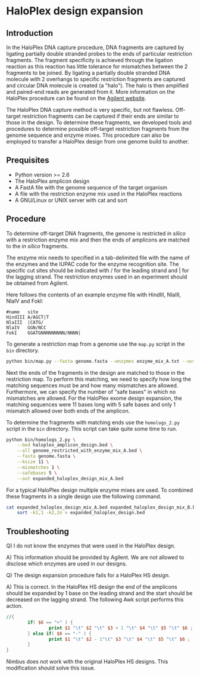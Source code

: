 HaloPlex design expansion
=========================

Introduction
------------

In the HaloPlex DNA capture procedure, DNA fragments are captured by ligating partially double stranded probes to the ends of particular restriction fragments. The fragment specificity is achieved through the ligation reaction as this reaction has little tolerance for mismatches between the 2 fragments to be joined. By ligating a partially double stranded DNA molecule with 2 overhangs to specific restriction fragments are captured and circular DNA molecule is created (a "halo"). The halo is then amplified and paired-end reads are generated from it. More information on the HaloPlex procedure can be found on the [Agilent website](https://www.genomics.agilent.com/article.jsp?pageId=3081).

The HaloPlex DNA capture method is very specific, but not flawless. Off-target restriction fragments can be captured if their ends are similar to those in the design. To determine these fragments, we developed tools and procedures to determine possible off-target restriction fragments from the genome sequence and enzyme mixes. This procedure can also be employed to transfer a HaloPlex design from one genome build to another.

Prequisites
-----------

* Python version >= 2.6
* The HaloPlex amplicon design
* A FastA file with the genome sequence of the target organism
* A file with the restriction enzyme mix used in the HaloPlex reactions
* A GNU/Linux or UNIX server with cat and sort

Procedure
---------

To determine off-target DNA fragments, the genome is restricted *in silico* with a restriction enzyme mix and then the ends of amplicons are matched to the *in silico* fragments.

The enzyme mix needs to specified in a tab-delimited file with the name of the enzymes and the IUPAC code for the enzyme recognition site. The specific cut sites should be indicated with / for the leading strand and | for the lagging strand. The restriction enzymes used in an experiment should be obtained from Agilent.

Here follows the contents of an example enzyme file with HindIII, NlaIII, NlaIV and FokI:

```enzyme file
#name   site
HindIII A/AGCT|T
NlaIII  |CATG/
NlaIV   GGN/NCC
FokI    GGATGNNNNNNNNN/NNNN|
```

To generate a restriction map from a genome use the `map.py` script in the `bin` directory.

```bash
python bin/map.py --fasta genome.fasta --enzymes enzyme_mix_A.txt --out genome_restricted_with_enzyme_mix_A.bed
```

Next the ends of the fragments in the design are matched to those in the restriction map. To perform this matching, we need to specify how long the matching sequences must be and how many mismatches are allowed. Furthermore, we can specify the number of "safe bases" in which no mismatches are allowed. For the HaloPlex exome design expansion, the matching sequences were 11 bases long with 5 safe bases and only 1 mismatch allowed over both ends of the amplicon.

To determine the fragments with matching ends use the `homologs_2.py` script in the `bin` directory. This script can take quite some time to run.

```bash
python bin/homologs_2.py \
    --bed haloplex_amplicon_design.bed \
    --all genome_restricted_with_enzyme_mix_A.bed \
    --fasta genome.fasta \
    --ksize 11 \
    --mismatches 1 \
    --safebases 5 \
    --out expanded_haloplex_design_mix_A.bed
```

For a typical HaloPlex design multiple enzyme mixes are used. To combined these fragments in a single design use the following command.

```bash
cat expanded_haloplex_design_mix_A.bed expanded_haloplex_design_mix_B.bed | \
    sort -k1,1 -k2,2n > expanded_haloplex_design.bed
```

Troubleshooting
---------------

Q) I do not know the enzymes that were used in the HaloPlex design.

A) This information should be provided by Agilent. We are not allowed to disclose which enzymes are used in our designs.

Q) The design expansion procedure fails for a HaloPlex HS design.

A) This is correct. In the HaloPlex HS design the end of the amplicons should be expanded by 1 base on the leading strand and the start should be decreased on the lagging strand. The following Awk script performs this action.

```awk
//{
        if( $6 == "+" ) {
                print $1 "\t" $2 "\t" $3 + 1 "\t" $4 "\t" $5 "\t" $6 ;
        } else if( $6 == "-" ) {
                print $1 "\t" $2 - 1"\t" $3 "\t" $4 "\t" $5 "\t" $6 ;
        }
}
```

Nimbus does not work with the original HaloPlex HS designs. This modification should solve this issue.
